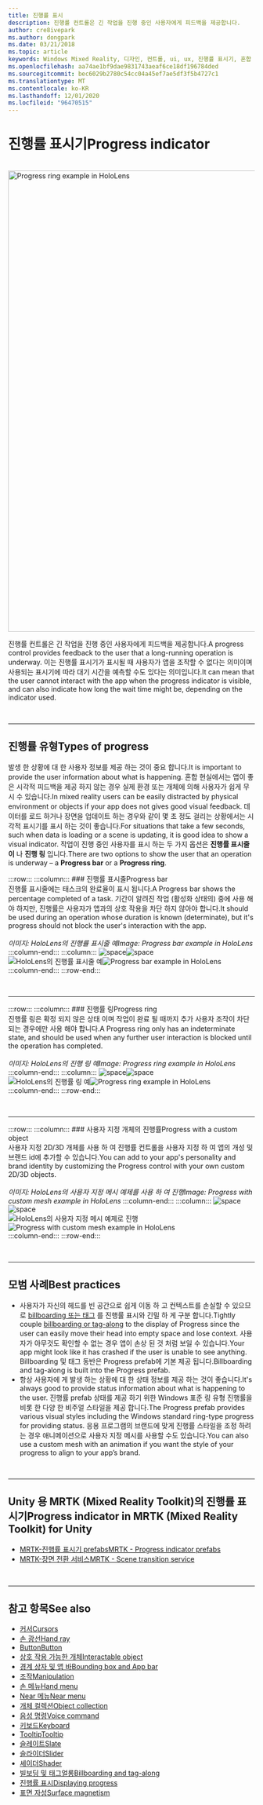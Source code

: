 ```yaml
---
title: 진행률 표시
description: 진행률 컨트롤은 긴 작업을 진행 중인 사용자에게 피드백을 제공합니다.
author: cre8ivepark
ms.author: dongpark
ms.date: 03/21/2018
ms.topic: article
keywords: Windows Mixed Reality, 디자인, 컨트롤, ui, ux, 진행률 표시기, 혼합 현실 헤드셋, windows Mixed Reality 헤드셋, 가상 현실 헤드셋, HoloLens, MRTK, Mixed Reality Toolkit
ms.openlocfilehash: aa74ae1bf9dae9831743aeaf6ce18df196784ded
ms.sourcegitcommit: bec6029b2780c54cc04a45ef7ae5df3f5b4727c1
ms.translationtype: MT
ms.contentlocale: ko-KR
ms.lasthandoff: 12/01/2020
ms.locfileid: "96470515"
---
```

# <a name="progress-indicator"></a><span data-ttu-id="7f5ac-104">진행률 표시기</span><span class="sxs-lookup"><span data-stu-id="7f5ac-104">Progress indicator</span></span>

<br>

<img src="images/MRTK_ProgressIndicator.gif" alt="Progress ring example in HoloLens" width="940px">

<span data-ttu-id="7f5ac-105">진행률 컨트롤은 긴 작업을 진행 중인 사용자에게 피드백을 제공합니다.</span><span class="sxs-lookup"><span data-stu-id="7f5ac-105">A progress control provides feedback to the user that a long-running operation is underway.</span></span> <span data-ttu-id="7f5ac-106">이는 진행률 표시기가 표시될 때 사용자가 앱을 조작할 수 없다는 의미이며 사용되는 표시기에 따라 대기 시간을 예측할 수도 있다는 의미입니다.</span><span class="sxs-lookup"><span data-stu-id="7f5ac-106">It can mean that the user cannot interact with the app when the progress indicator is visible, and can also indicate how long the wait time might be, depending on the indicator used.</span></span>

<br>

---

## <a name="types-of-progress"></a><span data-ttu-id="7f5ac-107">진행률 유형</span><span class="sxs-lookup"><span data-stu-id="7f5ac-107">Types of progress</span></span>

<span data-ttu-id="7f5ac-108">발생 한 상황에 대 한 사용자 정보를 제공 하는 것이 중요 합니다.</span><span class="sxs-lookup"><span data-stu-id="7f5ac-108">It is important to provide the user information about what is happening.</span></span> <span data-ttu-id="7f5ac-109">혼합 현실에서는 앱이 좋은 시각적 피드백을 제공 하지 않는 경우 실제 환경 또는 개체에 의해 사용자가 쉽게 무시 수 있습니다.</span><span class="sxs-lookup"><span data-stu-id="7f5ac-109">In mixed reality users can be easily distracted by physical environment or objects if your app does not gives good visual feedback.</span></span> <span data-ttu-id="7f5ac-110">데이터를 로드 하거나 장면을 업데이트 하는 경우와 같이 몇 초 정도 걸리는 상황에서는 시각적 표시기를 표시 하는 것이 좋습니다.</span><span class="sxs-lookup"><span data-stu-id="7f5ac-110">For situations that take a few seconds, such when data is loading or a scene is updating, it is good idea to show a visual indicator.</span></span> <span data-ttu-id="7f5ac-111">작업이 진행 중인 사용자를 표시 하는 두 가지 옵션은 **진행률 표시줄이** 나 **진행 링** 입니다.</span><span class="sxs-lookup"><span data-stu-id="7f5ac-111">There are two options to show the user that an operation is underway – a **Progress bar** or a **Progress ring**.</span></span>

:::row:::
    :::column:::
        ### <a name="progress-barbr"></a><span data-ttu-id="7f5ac-112">진행률 표시줄</span><span class="sxs-lookup"><span data-stu-id="7f5ac-112">Progress bar</span></span><br>
        <span data-ttu-id="7f5ac-113">진행률 표시줄에는 태스크의 완료율이 표시 됩니다.</span><span class="sxs-lookup"><span data-stu-id="7f5ac-113">A Progress bar shows the percentage completed of a task.</span></span> <span data-ttu-id="7f5ac-114">기간이 알려진 작업 (활성화 상태의) 중에 사용 해야 하지만, 진행률은 사용자가 앱과의 상호 작용을 차단 하지 않아야 합니다.</span><span class="sxs-lookup"><span data-stu-id="7f5ac-114">It should be used during an operation whose duration is known (determinate), but it's progress should not block the user's interaction with the app.</span></span><br>
        <br>
        <span data-ttu-id="7f5ac-115">*이미지: HoloLens의 진행률 표시줄 예*</span><span class="sxs-lookup"><span data-stu-id="7f5ac-115">*Image: Progress bar example in HoloLens*</span></span>
    :::column-end:::
        :::column:::
        <span data-ttu-id="7f5ac-116">![space](images/spacer-20x582.png)</span><span class="sxs-lookup"><span data-stu-id="7f5ac-116">![space](images/spacer-20x582.png)</span></span><br>
       <span data-ttu-id="7f5ac-117">![HoloLens의 진행률 표시줄 예](images/640px-progressbar.jpg)</span><span class="sxs-lookup"><span data-stu-id="7f5ac-117">![Progress bar example in HoloLens](images/640px-progressbar.jpg)</span></span><br>
    :::column-end:::
:::row-end:::

<br>

---

:::row:::
    :::column:::
        ### <a name="progress-ringbr"></a><span data-ttu-id="7f5ac-118">진행률 링</span><span class="sxs-lookup"><span data-stu-id="7f5ac-118">Progress ring</span></span><br>
        <span data-ttu-id="7f5ac-119">진행률 링은 확정 되지 않은 상태 이며 작업이 완료 될 때까지 추가 사용자 조작이 차단 되는 경우에만 사용 해야 합니다.</span><span class="sxs-lookup"><span data-stu-id="7f5ac-119">A Progress ring only has an indeterminate state, and should be used when any further user interaction is blocked until the operation has completed.</span></span><br>
        <br>
        <span data-ttu-id="7f5ac-120">*이미지: HoloLens의 진행 링 예*</span><span class="sxs-lookup"><span data-stu-id="7f5ac-120">*Image: Progress ring example in HoloLens*</span></span>
    :::column-end:::
        :::column:::
        <span data-ttu-id="7f5ac-121">![space](images/spacer-20x582.png)</span><span class="sxs-lookup"><span data-stu-id="7f5ac-121">![space](images/spacer-20x582.png)</span></span><br>
       <span data-ttu-id="7f5ac-122">![HoloLens의 진행률 링 예](images/640px-progressring.jpg)</span><span class="sxs-lookup"><span data-stu-id="7f5ac-122">![Progress ring example in HoloLens](images/640px-progressring.jpg)</span></span><br>
    :::column-end:::
:::row-end:::

<br>

---

:::row:::
    :::column:::
        ### <a name="progress-with-a-custom-objectbr"></a><span data-ttu-id="7f5ac-123">사용자 지정 개체의 진행률</span><span class="sxs-lookup"><span data-stu-id="7f5ac-123">Progress with a custom object</span></span><br>
        <span data-ttu-id="7f5ac-124">사용자 지정 2D/3D 개체를 사용 하 여 진행률 컨트롤을 사용자 지정 하 여 앱의 개성 및 브랜드 id에 추가할 수 있습니다.</span><span class="sxs-lookup"><span data-stu-id="7f5ac-124">You can add to your app's personality and brand identity by customizing the Progress control with your own custom 2D/3D objects.</span></span><br>
        <br>
        <span data-ttu-id="7f5ac-125">*이미지: HoloLens의 사용자 지정 메시 예제를 사용 하 여 진행*</span><span class="sxs-lookup"><span data-stu-id="7f5ac-125">*Image: Progress with custom mesh example in HoloLens*</span></span>
    :::column-end:::
        :::column:::
        <span data-ttu-id="7f5ac-126">![space](images/spacer-20x582.png)</span><span class="sxs-lookup"><span data-stu-id="7f5ac-126">![space](images/spacer-20x582.png)</span></span><br>
       <span data-ttu-id="7f5ac-127">![HoloLens의 사용자 지정 메시 예제로 진행](images/640px-progresscustom.jpg)</span><span class="sxs-lookup"><span data-stu-id="7f5ac-127">![Progress with custom mesh example in HoloLens](images/640px-progresscustom.jpg)</span></span><br>
    :::column-end:::
:::row-end:::

<br>

---

## <a name="best-practices"></a><span data-ttu-id="7f5ac-128">모범 사례</span><span class="sxs-lookup"><span data-stu-id="7f5ac-128">Best practices</span></span>
* <span data-ttu-id="7f5ac-129">사용자가 자신의 헤드를 빈 공간으로 쉽게 이동 하 고 컨텍스트를 손실할 수 있으므로 [billboarding 또는 태그](billboarding-and-tag-along.md) 를 진행률 표시와 긴밀 하 게 구분 합니다.</span><span class="sxs-lookup"><span data-stu-id="7f5ac-129">Tightly couple [billboarding or tag-along](billboarding-and-tag-along.md) to the display of Progress since the user can easily move their head into empty space and lose context.</span></span> <span data-ttu-id="7f5ac-130">사용자가 아무것도 확인할 수 없는 경우 앱이 손상 된 것 처럼 보일 수 있습니다.</span><span class="sxs-lookup"><span data-stu-id="7f5ac-130">Your app might look like it has crashed if the user is unable to see anything.</span></span> <span data-ttu-id="7f5ac-131">Billboarding 및 태그 동반은 Progress prefab에 기본 제공 됩니다.</span><span class="sxs-lookup"><span data-stu-id="7f5ac-131">Billboarding and tag-along is built into the Progress prefab.</span></span>
* <span data-ttu-id="7f5ac-132">항상 사용자에 게 발생 하는 상황에 대 한 상태 정보를 제공 하는 것이 좋습니다.</span><span class="sxs-lookup"><span data-stu-id="7f5ac-132">It's always good to provide status information about what is happening to the user.</span></span> <span data-ttu-id="7f5ac-133">진행률 prefab 상태를 제공 하기 위한 Windows 표준 링 유형 진행률을 비롯 한 다양 한 비주얼 스타일을 제공 합니다.</span><span class="sxs-lookup"><span data-stu-id="7f5ac-133">The Progress prefab provides various visual styles including the Windows standard ring-type progress for providing status.</span></span> <span data-ttu-id="7f5ac-134">응용 프로그램의 브랜드에 맞게 진행률 스타일을 조정 하려는 경우 애니메이션으로 사용자 지정 메시를 사용할 수도 있습니다.</span><span class="sxs-lookup"><span data-stu-id="7f5ac-134">You can also use a custom mesh with an animation if you want the style of your progress to align to your app’s brand.</span></span>

<br>

---

## <a name="progress-indicator-in-mrtk-mixed-reality-toolkit-for-unity"></a><span data-ttu-id="7f5ac-135">Unity 용 MRTK (Mixed Reality Toolkit)의 진행률 표시기</span><span class="sxs-lookup"><span data-stu-id="7f5ac-135">Progress indicator in MRTK (Mixed Reality Toolkit) for Unity</span></span>

* [<span data-ttu-id="7f5ac-136">MRTK-진행률 표시기 prefabs</span><span class="sxs-lookup"><span data-stu-id="7f5ac-136">MRTK - Progress indicator prefabs</span></span>](https://github.com/microsoft/MixedRealityToolkit-Unity/tree/mrtk_release/Assets/MRTK/SDK/Features/UX/Prefabs/ProgressIndicators)
* [<span data-ttu-id="7f5ac-137">MRTK-장면 전환 서비스</span><span class="sxs-lookup"><span data-stu-id="7f5ac-137">MRTK - Scene transition service</span></span>](https://microsoft.github.io/MixedRealityToolkit-Unity/Documentation/Extensions/SceneTransitionService/SceneTransitionServiceOverview.html)


<br>

---

## <a name="see-also"></a><span data-ttu-id="7f5ac-138">참고 항목</span><span class="sxs-lookup"><span data-stu-id="7f5ac-138">See also</span></span>

* [<span data-ttu-id="7f5ac-139">커서</span><span class="sxs-lookup"><span data-stu-id="7f5ac-139">Cursors</span></span>](cursors.md)
* [<span data-ttu-id="7f5ac-140">손 광선</span><span class="sxs-lookup"><span data-stu-id="7f5ac-140">Hand ray</span></span>](point-and-commit.md)
* [<span data-ttu-id="7f5ac-141">Button</span><span class="sxs-lookup"><span data-stu-id="7f5ac-141">Button</span></span>](button.md)
* [<span data-ttu-id="7f5ac-142">상호 작용 가능한 개체</span><span class="sxs-lookup"><span data-stu-id="7f5ac-142">Interactable object</span></span>](interactable-object.md)
* [<span data-ttu-id="7f5ac-143">경계 상자 및 앱 바</span><span class="sxs-lookup"><span data-stu-id="7f5ac-143">Bounding box and App bar</span></span>](app-bar-and-bounding-box.md)
* [<span data-ttu-id="7f5ac-144">조작</span><span class="sxs-lookup"><span data-stu-id="7f5ac-144">Manipulation</span></span>](direct-manipulation.md)
* [<span data-ttu-id="7f5ac-145">손 메뉴</span><span class="sxs-lookup"><span data-stu-id="7f5ac-145">Hand menu</span></span>](hand-menu.md)
* [<span data-ttu-id="7f5ac-146">Near 메뉴</span><span class="sxs-lookup"><span data-stu-id="7f5ac-146">Near menu</span></span>](near-menu.md)
* [<span data-ttu-id="7f5ac-147">개체 컬렉션</span><span class="sxs-lookup"><span data-stu-id="7f5ac-147">Object collection</span></span>](object-collection.md)
* [<span data-ttu-id="7f5ac-148">음성 명령</span><span class="sxs-lookup"><span data-stu-id="7f5ac-148">Voice command</span></span>](voice-input.md)
* [<span data-ttu-id="7f5ac-149">키보드</span><span class="sxs-lookup"><span data-stu-id="7f5ac-149">Keyboard</span></span>](keyboard.md)
* [<span data-ttu-id="7f5ac-150">Tooltip</span><span class="sxs-lookup"><span data-stu-id="7f5ac-150">Tooltip</span></span>](tooltip.md)
* [<span data-ttu-id="7f5ac-151">슬레이트</span><span class="sxs-lookup"><span data-stu-id="7f5ac-151">Slate</span></span>](slate.md)
* [<span data-ttu-id="7f5ac-152">슬라이더</span><span class="sxs-lookup"><span data-stu-id="7f5ac-152">Slider</span></span>](slider.md)
* [<span data-ttu-id="7f5ac-153">셰이더</span><span class="sxs-lookup"><span data-stu-id="7f5ac-153">Shader</span></span>](shader.md)
* [<span data-ttu-id="7f5ac-154">빌보딩 및 태그얼롱</span><span class="sxs-lookup"><span data-stu-id="7f5ac-154">Billboarding and tag-along</span></span>](billboarding-and-tag-along.md)
* [<span data-ttu-id="7f5ac-155">진행률 표시</span><span class="sxs-lookup"><span data-stu-id="7f5ac-155">Displaying progress</span></span>](progress.md)
* [<span data-ttu-id="7f5ac-156">표면 자성</span><span class="sxs-lookup"><span data-stu-id="7f5ac-156">Surface magnetism</span></span>](surface-magnetism.md)
